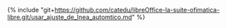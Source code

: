 {% include "git+https://github.com/catedu/libreOffice-la-suite-ofimatica-libre.git/usar_ajuste_de_lnea_automtico.md" %}